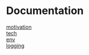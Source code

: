 # Documentation
[motivation](./readme.d/motivation.md)  
[tech](./readme.d/tech.md)  
[env](./readme.d/env.md)  
[logging](./readme.d/logging.md)
